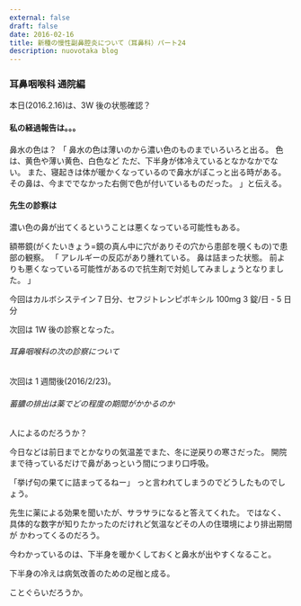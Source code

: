 ```yaml
---
external: false
draft: false
date: 2016-02-16
title: 新種の慢性副鼻腔炎について（耳鼻科）パート24
description: nuovotaka blog
---
```


### 耳鼻咽喉科 通院編

本日(2016.2.16)は、3W 後の状態確認？

#### 私の経過報告は。。。

鼻水の色は？
「
鼻水の色は薄いのから濃い色のものまでいろいろと出る。
色は、黄色や薄い黄色、白色など
ただ、下半身が体冷えているとなかなかでない。
また、寝起きは体が暖かくなっているので鼻水がぽこっと出る時がある。
その鼻は、今まででなかった右側で色が付いているものだった。
」と伝える。

#### 先生の診察は

濃い色の鼻が出てくるということは悪くなっている可能性もある。

額帯鏡(がくたいきょう=鏡の真ん中に穴がありその穴から患部を覗くもの)で患部の観察。
「
アレルギーの反応があり腫れている。
鼻は詰まった状態。
前よりも悪くなっている可能性があるので抗生剤で対処してみましょうとなりました。
」

今回はカルボシステイン７日分、セフジトレンピボキシル 100mg 3 錠/日 - 5 日分

次回は 1W 後の診察となった。

###### 耳鼻咽喉科の次の診察について

次回は 1 週間後(2016/2/23)。

###### 蓄膿の排出は薬でどの程度の期間がかかるのか

人によるのだろうか？

今日などは前日までとかなりの気温差でまた、冬に逆戻りの寒さだった。
開院まで待っているだけで鼻があっという間につまり口呼吸。

「挙げ句の果てに詰まってるねー」
っと言われてしまうのでどうしたものでしょう。

先生に薬による効果を聞いたが、サラサラになると答えてくれた。
ではなく、具体的な数字が知りたかったのだけれど気温などその人の住環境により排出期間が
かわってくるのだろう。

今わかっているのは、下半身を暖かくしておくと鼻水が出やすくなること。

下半身の冷えは病気改善のための足枷と成る。

ことぐらいだろうか。

